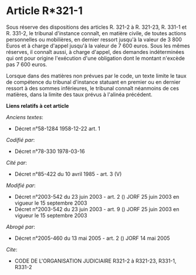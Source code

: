 # Article R*321-1

Sous réserve des dispositions des articles R. 321-2 à R. 321-23, R. 331-1 et R. 331-2, le tribunal d'instance connaît, en
matière civile, de toutes actions personnelles ou mobilières, en dernier ressort jusqu'à la valeur de 3 800 Euros et à charge
d'appel jusqu'à la valeur de 7 600 euros. Sous les mêmes réserves, il connaît aussi, à charge d'appel, des demandes
indéterminées qui ont pour origine l'exécution d'une obligation dont le montant n'excède pas 7 600 euros.

Lorsque dans des matières non prévues par le code, un texte limite le taux de compétence du tribunal d'instance statuant en
premier ou en dernier ressort à des sommes inférieures, le tribunal connaît néanmoins de ces matières, dans la limite des
taux prévus à l'alinéa précédent.

**Liens relatifs à cet article**

_Anciens textes_:

  - Décret n°58-1284 1958-12-22 art. 1

_Codifié par_:

  - Décret n°78-330 1978-03-16

_Cité par_:

  - Décret  n°85-422  du 10 avril 1985  - art. 3 (V)

_Modifié par_:

  - Décret n°2003-542 du 23 juin 2003 - art. 2 () JORF 25 juin 2003 en vigueur le 15 septembre 2003
  - Décret n°2003-542 du 23 juin 2003 - art. 9 () JORF 25 juin 2003 en vigueur le 15 septembre 2003

_Abrogé par_:

  - Décret n°2005-460 du 13 mai 2005 - art. 2 () JORF 14 mai 2005

_Cite_:

  - CODE DE L'ORGANISATION JUDICIAIRE R321-2 à R321-23, R331-1, R331-2
